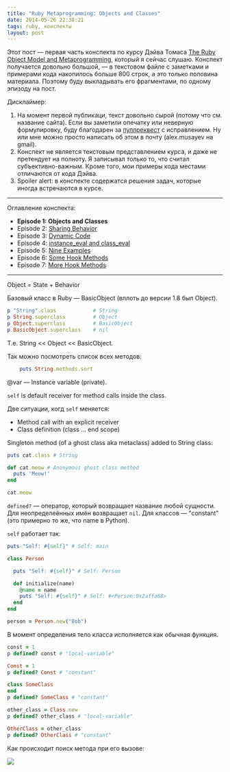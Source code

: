 ```yaml
---
title: "Ruby Metaprogramming: Objects and Classes"
date: 2014-05-26 22:38:21
tags: ruby, конспекты
layout: post
---
```


Этот пост — первая часть конспекта по курсу Дэйва Томаса [The Ruby Object Model and Metaprogramming](http://pragprog.com/screencasts/v-dtrubyom/the-ruby-object-model-and-metaprogramming), который я сейчас слушаю. Конспект получается довольно большой, — в текстовом файле с заметками и примерами кода накопилось больше 800 строк, а это только половина материала. Поэтому буду выкладывать его фрагментами, по одному эпизоду на пост.

Дисклаймер:

1. На момент первой публикаци, текст довольно сырой (потому что см. название сайта). Если вы заметили опечатку или неверную формулировку, буду благодарен за [пуллреквест](https://github.com/dreikanter/drafts.cc/tree/master/posts) с исправлением. Ну или мне можно просто написать об этом в почту (alex.musayev на gmail).
2. Конспект не является текстовым представлением курса, и даже не претендует на полноту. Я записывал только то, что считал субъективно-важным. Кроме того, мои примеры кода местами отличаются от кода Дэйва.
3. Spoiler alert: в конспекте содержатся решения задач, которые иногда встречаются в курсе.

---

Оглавление конспекта:

- **Episode 1: Objects and Classes**
- Episode 2: [Sharing Behavior](/2014/05/26/ruby-metaprogramming-2)
- Episode 3: [Dynamic Code](/2014/05/28/ruby-metaprogramming-3)
- Episode 4: [instance_eval and class_eval](/2014/05/28/ruby-metaprogramming-4)
- Episode 5: [Nine Examples](/2014/05/28/ruby-metaprogramming-5)
- Episode 6: [Some Hook Methods](/2014/06/01/ruby-metaprogramming-6)
- Episode 7: [More Hook Methods](/2014/06/01/ruby-metaprogramming-7)

---

Object = State + Behavior

Базовый класс в Ruby — BasicObject (вплоть до версии 1.8 был Object).

~~~ ruby
p "String".class 			# String
p String.superclass 		# Object
p Object.superclass 		# BasicObject
p BasicObject.superclass 	# nil
~~~

Т.е. String << Object << BasicObject.

Так можно посмотреть список всех методов:

~~~ ruby
	puts String.methods.sort
~~~

@var — Instance variable (private).

`self` is default receiver for method calls inside the class.

Две ситуации, когд `self` меняется:

- Method call with an explicit receiver
- Class definition (class ... end scope)

Singleton method (of a ghost class aka metaclass) added to String class:

~~~ ruby
puts cat.class # String

def cat.meow # Anonymous ghost class method
  puts 'Meow!'
end

cat.meow
~~~

`defined?` — оператор, который возвращает название любой сущности. Для неопределеённых имён возвращает `nil`. Для классов — "constant" (это примерно то же, что name в Python).

`self` работает так:

~~~ ruby
puts "Self: #{self}" # Self: main

class Person

  puts "Self: #{self}" # Self: Person

  def initialize(name)
    @name = name
    puts "Self: #{self}" # Self: #<Person:0x2affa68>
  end
end

person = Person.new("Bob")
~~~

В момент определения тело класса исполняется как обычная функция.

~~~ ruby
const = 1
p defined? const # "local-variable"

Const = 1
p defined? Const # "constant"

class SomeClass
end
p defined? SomeClass # "constant"

other_class = Class.new
p defined? other_class # "local-variable"

OtherClass = other_class
p defined? OtherClass # "constant"
~~~

Как происходит поиск метода при его вызове:

![](http://sh.drafts.cc/6w.jpg)


